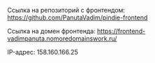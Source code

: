 Ссылка на репозиторий с фронтендом: https://github.com/PanutaVadim/pindie-frontend

Ссылка на домен фронтенда: https://frontend-vadimpanuta.nomoredomainswork.ru/

IP-адрес: 158.160.166.25